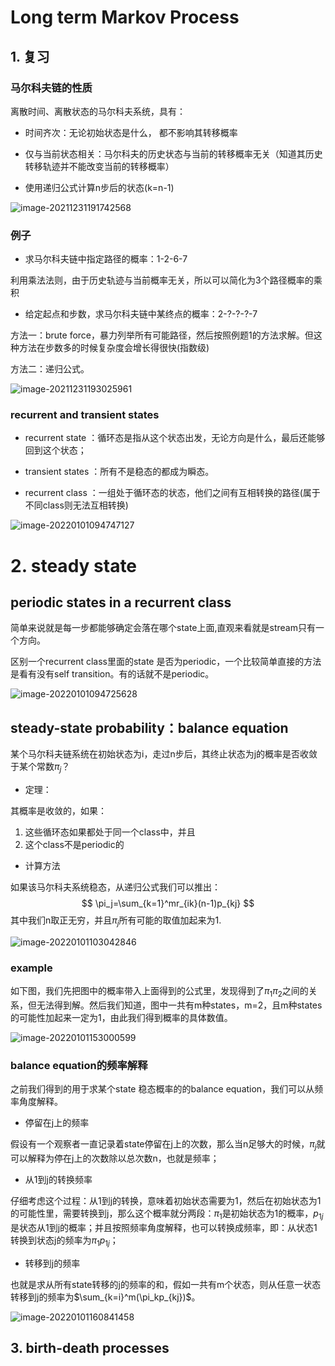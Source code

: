 # Long term Markov Process

## 1. 复习

### 马尔科夫链的性质

离散时间、离散状态的马尔科夫系统，具有：

- 时间齐次：无论初始状态是什么， 都不影响其转移概率

- 仅与当前状态相关：马尔科夫的历史状态与当前的转移概率无关（知道其历史转移轨迹并不能改变当前的转移概率）

- 使用递归公式计算n步后的状态(k=n-1)

![image-20211231191742568](https://gitee.com/joy_thestraydog/typora1.0/raw/master/image-20211231191742568.png)

### 例子

- 求马尔科夫链中指定路径的概率：1-2-6-7

利用乘法法则，由于历史轨迹与当前概率无关，所以可以简化为3个路径概率的乘积

- 给定起点和步数，求马尔科夫链中某终点的概率：2-?-?-?-7

方法一：brute force，暴力列举所有可能路径，然后按照例题1的方法求解。但这种方法在步数多的时候复杂度会增长得很快(指数级)

方法二：递归公式。

![image-20211231193025961](https://gitee.com/joy_thestraydog/typora1.0/raw/master/image-20211231193025961.png)

### recurrent and transient states

- recurrent state ：循环态是指从这个状态出发，无论方向是什么，最后还能够回到这个状态；

- transient states ：所有不是稳态的都成为瞬态。
- recurrent class ：一组处于循环态的状态，他们之间有互相转换的路径(属于不同class则无法互相转换)

![image-20220101094747127](https://gitee.com/joy_thestraydog/typora1.0/raw/master/image-20220101094747127.png)

# 2. steady state

## periodic states in a recurrent class

简单来说就是每一步都能够确定会落在哪个state上面,直观来看就是stream只有一个方向。

区别一个recurrent class里面的state 是否为periodic，一个比较简单直接的方法是看有没有self transition。有的话就不是periodic。

![image-20220101094725628](https://gitee.com/joy_thestraydog/typora1.0/raw/master/image-20220101094725628.png)

## steady-state probability：balance equation

某个马尔科夫链系统在初始状态为i，走过n步后，其终止状态为j的概率是否收敛于某个常数$\pi_j$？

- 定理：

其概率是收敛的，如果：

1. 这些循环态如果都处于同一个class中，并且
2. 这个class不是periodic的

- 计算方法

如果该马尔科夫系统稳态，从递归公式我们可以推出：
$$
\pi_j=\sum_{k=1}^mr_{ik}(n-1)p_{kj}
$$
其中我们n取正无穷，并且$\pi_j$所有可能的取值加起来为1.

![image-20220101103042846](https://gitee.com/joy_thestraydog/typora1.0/raw/master/image-20220101103042846.png)

### example

如下图，我们先把图中的概率带入上面得到的公式里，发现得到了$\pi_1 \pi_2$之间的关系，但无法得到解。然后我们知道，图中一共有m种states，m=2，且m种states的可能性加起来一定为1，由此我们得到概率的具体数值。

![image-20220101153000599](https://gitee.com/joy_thestraydog/typora1.0/raw/master/image-20220101153000599.png)

### balance equation的频率解释

之前我们得到的用于求某个state 稳态概率的的balance equation，我们可以从频率角度解释。

- 停留在j上的频率

假设有一个观察者一直记录着state停留在j上的次数，那么当n足够大的时候，$\pi_j$就可以解释为停在j上的次数除以总次数n，也就是频率；

- 从1到j的转换频率

仔细考虑这个过程：从1到j的转换，意味着初始状态需要为1，然后在初始状态为1的可能性里，需要转换到j，那么这个概率就分两段：$\pi_1$是初始状态为1的概率，$p_{1j}$是状态从1到j的概率；并且按照频率角度解释，也可以转换成频率，即：从状态1转换到状态j的频率为$\pi_1p_{1j}$；

- 转移到j的频率

也就是求从所有state转移的j的频率的和，假如一共有m个状态，则从任意一状态转移到j的频率为$\sum_{k=i}^m(\pi_kp_{kj})$。

![image-20220101160841458](https://gitee.com/joy_thestraydog/typora1.0/raw/master/image-20220101160841458.png)

## 3. birth-death processes

